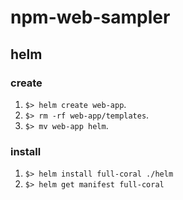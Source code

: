 # npm-web-sampler

## helm

### create

1. `$> helm create web-app`.
1. `$> rm -rf web-app/templates`.
1. `$> mv web-app helm`.

### install

1. `$> helm install full-coral ./helm`
1. `$> helm get manifest full-coral`
